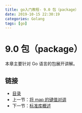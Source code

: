 ```yaml
---
title: go入门教程- 9.0 包（package）   
date: 2019-10-15 22:30:19   
categories: Golang   
tags: [go]   
---
```

# 9.0 包（package）

本章主要针对 Go 语言的包展开讲解。

## 链接

- [目录](https://blog.zshipu.com/go%E5%85%A5%E9%97%A8%E6%95%99%E7%A8%8B/index.html)
- 上一节：[将 map 的键值对调](file://08.6.md)
- 下一节：[标准库概述](file://09.1.md)
